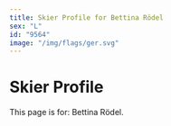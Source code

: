 ```yaml
---
title: Skier Profile for Bettina Rödel
sex: "L"
id: "9564"
image: "/img/flags/ger.svg" 
---
```


# Skier Profile

This page is for: Bettina Rödel.
    